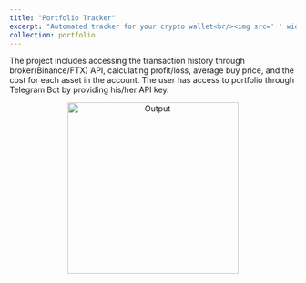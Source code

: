 ```yaml
---
title: "Portfolio Tracker"
excerpt: "Automated tracker for your crypto wallet<br/><img src=' ' width='350'><br/>"
collection: portfolio
---
```


The project includes accessing the transaction history through broker(Binance/FTX) API, calculating profit/loss, average buy price, and the cost for each asset in the account. The user has access to portfolio through Telegram Bot by providing his/her API key.

<p align="center">
  <img src="link to output" alt="Output" width = 300>    
</p>